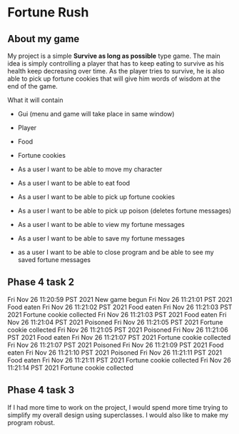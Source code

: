 # Fortune Rush

## About my game

My project is a simple **Survive as long as possible** type game. The main idea is simply controlling a player that has 
to keep eating to survive as his health keep decreasing over time. As the player tries to survive, he is also able to 
pick up fortune cookies that will give him words of wisdom at the end of the game.

What it will contain
- Gui (menu and game will take place in same window)
- Player
- Food
- Fortune cookies


- As a user I want to be able to move my character 
- As a user I want to be able to eat food
- As a user I want to be able to pick up fortune cookies
- As a user I want to be able to pick up poison (deletes fortune messages)
- As a user I want to be able to view my fortune messages
- As a user I want to be able to save my fortune messages
- as a user I want to be able to close program and be able to see my saved fortune messages

## Phase 4 task 2

Fri Nov 26 11:20:59 PST 2021
New game begun
Fri Nov 26 11:21:01 PST 2021
Food eaten
Fri Nov 26 11:21:02 PST 2021
Food eaten
Fri Nov 26 11:21:03 PST 2021
Fortune cookie collected
Fri Nov 26 11:21:03 PST 2021
Food eaten
Fri Nov 26 11:21:04 PST 2021
Poisoned
Fri Nov 26 11:21:05 PST 2021
Fortune cookie collected
Fri Nov 26 11:21:05 PST 2021
Poisoned
Fri Nov 26 11:21:06 PST 2021
Food eaten
Fri Nov 26 11:21:07 PST 2021
Fortune cookie collected
Fri Nov 26 11:21:07 PST 2021
Poisoned
Fri Nov 26 11:21:09 PST 2021
Food eaten
Fri Nov 26 11:21:10 PST 2021
Poisoned
Fri Nov 26 11:21:11 PST 2021
Food eaten
Fri Nov 26 11:21:11 PST 2021
Fortune cookie collected
Fri Nov 26 11:21:14 PST 2021
Fortune cookie collected

## Phase 4 task 3

If I had more time to work on the project, I would spend more time trying to simplify
my overall design using superclasses. I would also like to make my program robust.